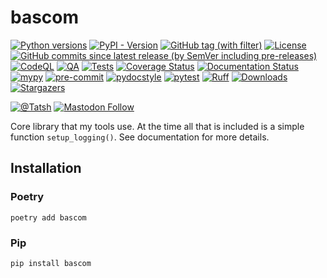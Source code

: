 # bascom

[![Python versions](https://img.shields.io/pypi/pyversions/bascom.svg?color=blue&logo=python&logoColor=white)](https://www.python.org/)
[![PyPI - Version](https://img.shields.io/pypi/v/bascom)](https://pypi.org/project/bascom/)
[![GitHub tag (with filter)](https://img.shields.io/github/v/tag/Tatsh/bascom)](https://github.com/Tatsh/bascom/tags)
[![License](https://img.shields.io/github/license/Tatsh/bascom)](https://github.com/Tatsh/bascom/blob/master/LICENSE.txt)
[![GitHub commits since latest release (by SemVer including pre-releases)](https://img.shields.io/github/commits-since/Tatsh/bascom/v0.0.2/master)](https://github.com/Tatsh/bascom/compare/v0.0.2...master)
[![CodeQL](https://github.com/Tatsh/bascom/actions/workflows/codeql.yml/badge.svg)](https://github.com/Tatsh/bascom/actions/workflows/codeql.yml)
[![QA](https://github.com/Tatsh/bascom/actions/workflows/qa.yml/badge.svg)](https://github.com/Tatsh/bascom/actions/workflows/qa.yml)
[![Tests](https://github.com/Tatsh/bascom/actions/workflows/tests.yml/badge.svg)](https://github.com/Tatsh/bascom/actions/workflows/tests.yml)
[![Coverage Status](https://coveralls.io/repos/github/Tatsh/bascom/badge.svg?branch=master)](https://coveralls.io/github/Tatsh/bascom?branch=master)
[![Documentation Status](https://readthedocs.org/projects/bascom/badge/?version=latest)](https://bascom.readthedocs.org/?badge=latest)
[![mypy](https://www.mypy-lang.org/static/mypy_badge.svg)](http://mypy-lang.org/)
[![pre-commit](https://img.shields.io/badge/pre--commit-enabled-brightgreen?logo=pre-commit&logoColor=white)](https://github.com/pre-commit/pre-commit)
[![pydocstyle](https://img.shields.io/badge/pydocstyle-enabled-AD4CD3)](http://www.pydocstyle.org/en/stable/)
[![pytest](https://img.shields.io/badge/pytest-zz?logo=Pytest&labelColor=black&color=black)](https://docs.pytest.org/en/stable/)
[![Ruff](https://img.shields.io/endpoint?url=https://raw.githubusercontent.com/astral-sh/ruff/main/assets/badge/v2.json)](https://github.com/astral-sh/ruff)
[![Downloads](https://static.pepy.tech/badge/bascom/month)](https://pepy.tech/project/bascom)
[![Stargazers](https://img.shields.io/github/stars/Tatsh/bascom?logo=github&style=flat)](https://github.com/Tatsh/bascom/stargazers)

[![@Tatsh](https://img.shields.io/badge/dynamic/json?url=https%3A%2F%2Fpublic.api.bsky.app%2Fxrpc%2Fapp.bsky.actor.getProfile%2F%3Factor%3Ddid%3Aplc%3Auq42idtvuccnmtl57nsucz72%26query%3D%24.followersCount%26style%3Dsocial%26logo%3Dbluesky%26label%3DFollow%2520%40Tatsh&query=%24.followersCount&style=social&logo=bluesky&label=Follow%20%40Tatsh)](https://bsky.app/profile/Tatsh.bsky.social)
[![Mastodon Follow](https://img.shields.io/mastodon/follow/109370961877277568?domain=hostux.social&style=social)](https://hostux.social/@Tatsh)

Core library that my tools use. At the time all that is included is a simple function
`setup_logging()`. See documentation for more details.

## Installation

### Poetry

```shell
poetry add bascom
```

### Pip

```shell
pip install bascom
```
